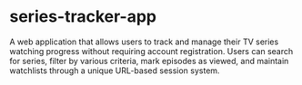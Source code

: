 # series-tracker-app
A web application that allows users to track and manage their TV series watching progress without requiring account registration. Users can search for series, filter by various criteria, mark episodes as viewed, and maintain watchlists through a unique URL-based session system.
